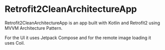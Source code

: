 # Retrofit2CleanArchitectureApp
Retrofit2CleanArchitectureApp is an app built with Kotlin and Retrofit2 using MVVM Architecture Pattern.

For the UI it uses Jetpack Compose and for the remote image loading it uses Coil.
